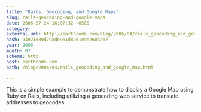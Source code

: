 ```yaml
---
title: "Rails, Geocoding, and Google Maps"
slug: rails-geocoding-and-google-maps
date: 2006-07-24 16:07:32 -0500
category: 
external-url: http://earthcode.com/blog/2006/04/rails_geocoding_and_google_map.html
hash: 94921889d798de961d8261ede2604a67
year: 2006
month: 07
scheme: http
host: earthcode.com
path: /blog/2006/04/rails_geocoding_and_google_map.html

---
```


This is a simple example to demonstrate how to display a Google Map using Ruby on Rails, including utilizing a geocoding web service to translate addresses to geocodes.
